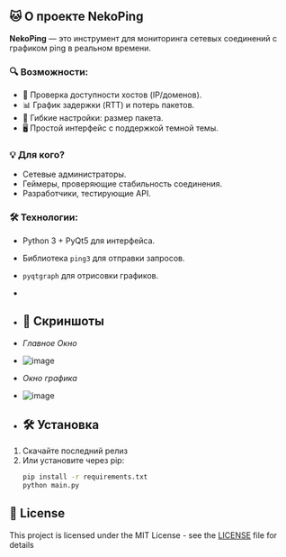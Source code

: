 ## 🐱 О проекте NekoPing  

**NekoPing** — это инструмент для мониторинга сетевых соединений с графиком ping в реальном времени.  

### 🔍 Возможности:  
- 📶 Проверка доступности хостов (IP/доменов).  
- 📊 График задержки (RTT) и потерь пакетов.  
- 🔔 Гибкие настройки: размер пакета.  
- 🖥️ Простой интерфейс с поддержкой темной темы.  

### 💡 Для кого?  
- Сетевые администраторы.  
- Геймеры, проверяющие стабильность соединения.  
- Разработчики, тестирующие API.  

### 🛠️ Технологии:  
- Python 3 + PyQt5 для интерфейса.  
- Библиотека `ping3` для отправки запросов.  
- `pyqtgraph` для отрисовки графиков.
- 
- ## 📸 Скриншоты
- *Главное Окно*
- ![image](https://github.com/user-attachments/assets/505bb2d0-c557-4841-a4cf-15b38cbf1572)

- *Окно графика* 
- ![image](https://github.com/user-attachments/assets/62159e2d-1540-47ac-b56d-c14175e06355)

- ## 🛠 Установка
1. Скачайте последний релиз 
2. Или установите через pip:  
   ```bash  
   pip install -r requirements.txt  
   python main.py

## 📜 License
This project is licensed under the MIT License - see the [LICENSE](LICENSE) file for details
